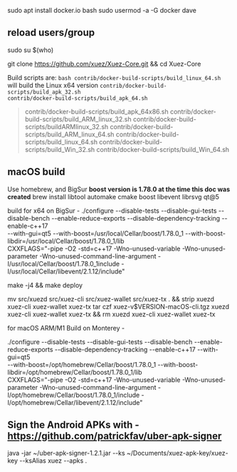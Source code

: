 
sudo apt install docker.io bash
sudo usermod -a -G docker dave

## reload users/group
sudo su $(who)

git clone https://github.com/xuez/Xuez-Core.git && cd Xuez-Core

Build scripts are:
`bash contrib/docker-build-scripts/build_linux_64.sh` will build the Linux x64 version
`contrib/docker-build-scripts/build_apk_32.sh`<br>
`contrib/docker-build-scripts/build_apk_64.sh`<br>
> contrib/docker-build-scripts/build_apk_64x86.sh
> contrib/docker-build-scripts/build_ARM_linux_32.sh
> contrib/docker-build-scripts/buildARMlinux_32.sh
> contrib/docker-build-scripts/build_ARM_linux_64.sh
> contrib/docker-build-scripts/build_linux_64.sh
> contrib/docker-build-scripts/build_Win_32.sh
> contrib/docker-build-scripts/build_Win_64.sh


## macOS build
Use homebrew, and BigSur
**boost version is 1.78.0 at the time this doc was created**
brew install libtool automake cmake boost libevent librsvg qt@5

build for x64 on BigSur -
./configure --disable-tests --disable-gui-tests --disable-bench --enable-reduce-exports --disable-dependency-tracking --enable-c++17 \
--with-gui=qt5 --with-boost=/usr/local/Cellar/boost/1.78.0_1 --with-boost-libdir=/usr/local/Cellar/boost/1.78.0_1/lib \
CXXFLAGS="-pipe -O2 -std=c++17 -Wno-unused-variable -Wno-unused-parameter -Wno-unused-command-line-argument -I/usr/local/Cellar/boost/1.78.0_1include -I/usr/local/Cellar/libevent/2.1.12/include"

make -j4 && make deploy

mv src/xuezd src/xuez-cli src/xuez-wallet src/xuez-tx . && strip xuezd xuez-cli xuez-wallet xuez-tx
tar czf xuez-v$VERSION-macOS-cli.tgz xuezd xuez-cli xuez-wallet xuez-tx && rm xuezd xuez-cli xuez-wallet xuez-tx

for macOS ARM/M1 Build on Monterey -

./configure --disable-tests --disable-gui-tests --disable-bench --enable-reduce-exports --disable-dependency-tracking --enable-c++17 --with-gui=qt5 \
--with-boost=/opt/homebrew/Cellar/boost/1.78.0_1 --with-boost-libdir=/opt/homebrew/Cellar/boost/1.78.0_1/lib \
CXXFLAGS="-pipe -O2 -std=c++17 -Wno-unused-variable -Wno-unused-parameter -Wno-unused-command-line-argument -I/opt/homebrew/Cellar/boost/1.78.0_1/include -I/opt/homebrew/Cellar/libevent/2.1.12/include"


## Sign the Android APKs with - https://github.com/patrickfav/uber-apk-signer
java -jar ~/uber-apk-signer-1.2.1.jar --ks ~/Documents/xuez-apk-key/xuez-key --ksAlias xuez --apks .
